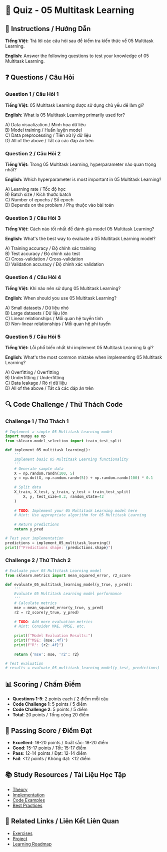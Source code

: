 # 🧠 Quiz - 05 Multitask Learning

## 📝 Instructions / Hướng Dẫn

**Tiếng Việt:** Trả lời các câu hỏi sau để kiểm tra kiến thức về 05 Multitask Learning.

**English:** Answer the following questions to test your knowledge of 05 Multitask Learning.

## ❓ Questions / Câu Hỏi

### Question 1 / Câu Hỏi 1
**Tiếng Việt:** 05 Multitask Learning được sử dụng chủ yếu để làm gì?

**English:** What is 05 Multitask Learning primarily used for?

A) Data visualization / Minh họa dữ liệu  
B) Model training / Huấn luyện model  
C) Data preprocessing / Tiền xử lý dữ liệu  
D) All of the above / Tất cả các đáp án trên

### Question 2 / Câu Hỏi 2
**Tiếng Việt:** Trong 05 Multitask Learning, hyperparameter nào quan trọng nhất?

**English:** Which hyperparameter is most important in 05 Multitask Learning?

A) Learning rate / Tốc độ học  
B) Batch size / Kích thước batch  
C) Number of epochs / Số epoch  
D) Depends on the problem / Phụ thuộc vào bài toán

### Question 3 / Câu Hỏi 3
**Tiếng Việt:** Cách nào tốt nhất để đánh giá model 05 Multitask Learning?

**English:** What's the best way to evaluate a 05 Multitask Learning model?

A) Training accuracy / Độ chính xác training  
B) Test accuracy / Độ chính xác test  
C) Cross-validation / Cross-validation  
D) Validation accuracy / Độ chính xác validation

### Question 4 / Câu Hỏi 4
**Tiếng Việt:** Khi nào nên sử dụng 05 Multitask Learning?

**English:** When should you use 05 Multitask Learning?

A) Small datasets / Dữ liệu nhỏ  
B) Large datasets / Dữ liệu lớn  
C) Linear relationships / Mối quan hệ tuyến tính  
D) Non-linear relationships / Mối quan hệ phi tuyến

### Question 5 / Câu Hỏi 5
**Tiếng Việt:** Lỗi phổ biến nhất khi implement 05 Multitask Learning là gì?

**English:** What's the most common mistake when implementing 05 Multitask Learning?

A) Overfitting / Overfitting  
B) Underfitting / Underfitting  
C) Data leakage / Rò rỉ dữ liệu  
D) All of the above / Tất cả các đáp án trên

## 🔍 Code Challenge / Thử Thách Code

### Challenge 1 / Thử Thách 1
```python
# Implement a simple 05 Multitask Learning model
import numpy as np
from sklearn.model_selection import train_test_split

def implement_05_multitask_learning():
    '''
    Implement basic 05 Multitask Learning functionality
    '''
    # Generate sample data
    X = np.random.randn(100, 5)
    y = np.dot(X, np.random.randn(5)) + np.random.randn(100) * 0.1
    
    # Split data
    X_train, X_test, y_train, y_test = train_test_split(
        X, y, test_size=0.2, random_state=42
    )
    
    # TODO: Implement your 05 Multitask Learning model here
    # Hint: Use appropriate algorithm for 05 Multitask Learning
    
    # Return predictions
    return y_pred

# Test your implementation
predictions = implement_05_multitask_learning()
print(f"Predictions shape: {predictions.shape}")
```

### Challenge 2 / Thử Thách 2
```python
# Evaluate your 05 Multitask Learning model
from sklearn.metrics import mean_squared_error, r2_score

def evaluate_05_multitask_learning_model(y_true, y_pred):
    '''
    Evaluate 05 Multitask Learning model performance
    '''
    # Calculate metrics
    mse = mean_squared_error(y_true, y_pred)
    r2 = r2_score(y_true, y_pred)
    
    # TODO: Add more evaluation metrics
    # Hint: Consider MAE, RMSE, etc.
    
    print(f"Model Evaluation Results:")
    print(f"MSE: {mse:.4f}")
    print(f"R²: {r2:.4f}")
    
    return {'mse': mse, 'r2': r2}

# Test evaluation
# results = evaluate_05_multitask_learning_model(y_test, predictions)
```

## 📊 Scoring / Chấm Điểm

- **Questions 1-5**: 2 points each / 2 điểm mỗi câu
- **Code Challenge 1**: 5 points / 5 điểm
- **Code Challenge 2**: 5 points / 5 điểm
- **Total**: 20 points / Tổng cộng 20 điểm

## 🎯 Passing Score / Điểm Đạt

- **Excellent**: 18-20 points / Xuất sắc: 18-20 điểm
- **Good**: 15-17 points / Tốt: 15-17 điểm  
- **Pass**: 12-14 points / Đạt: 12-14 điểm
- **Fail**: <12 points / Không đạt: <12 điểm

## 📚 Study Resources / Tài Liệu Học Tập

- [Theory](./THEORY_05_multitask_learning.md)
- [Implementation](./IMPLEMENTATION_05_multitask_learning.md)
- [Code Examples](./CODE_EXAMPLES_05_multitask_learning.md)
- [Best Practices](./BEST_PRACTICES_05_multitask_learning.md)

## 🔗 Related Links / Liên Kết Liên Quan

- [Exercises](./EXERCISES_05_multitask_learning.md)
- [Project](./PROJECT_05_multitask_learning.md)
- [Learning Roadmap](./LEARNING_ROADMAP_05_multitask_learning.md)
